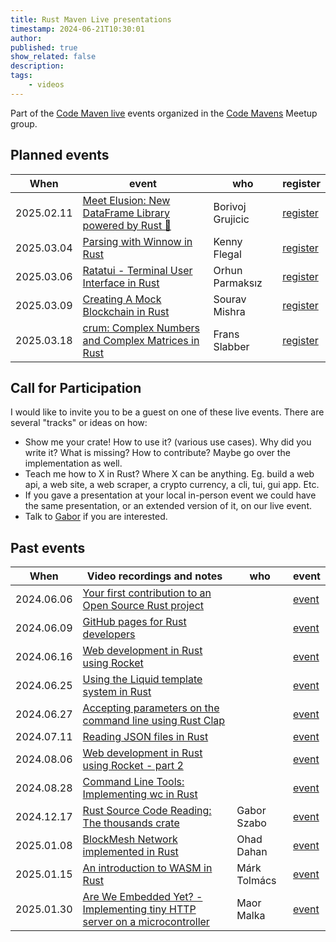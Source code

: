 ```yaml
---
title: Rust Maven Live presentations
timestamp: 2024-06-21T10:30:01
author:
published: true
show_related: false
description:
tags:
    - videos
---
```



Part of the [Code Maven live](https://live.code-maven.com/) events organized in the [Code Mavens](https://www.meetup.com/code-mavens/) Meetup group.

## Planned events

| When       | event                                                                                                                    |  who             | register                                                        |
| ---------- | ------------------------------------------------------------------------------------------------------------------------ | ---------------- | ---------------------------------------------------------------- |
| 2025.02.11 | [Meet Elusion: New DataFrame Library powered by Rust 🦀](https://rust.code-maven.com/meet-elusion-mew-dataframe-library) | Borivoj Grujicic | [register](https://www.meetup.com/code-mavens/events/305513416/) |
| 2025.03.04 | [Parsing with Winnow in Rust](https://rust.code-maven.com/parsing-with-winnow)                                           | Kenny Flegal     | [register](https://www.meetup.com/code-mavens/events/305793122/) |
| 2025.03.06 | [Ratatui - Terminal User Interface in Rust](https://rust.code-maven.com/ratatui-tui-in-rust)                             | Orhun Parmaksız  | [register](https://www.meetup.com/code-mavens/events/305750365/) |
| 2025.03.09 | [Creating A Mock Blockchain in Rust](https://rust.code-maven.com/creating-a-mock-blockchain-in-rust)                     | Sourav Mishra    | [register](https://www.meetup.com/code-mavens/events/305587087/) |
| 2025.03.18 | [crum: Complex Numbers and Complex Matrices in Rust](https://rust.code-maven.com/crum)                                   | Frans Slabber    | [register](https://www.meetup.com/code-mavens/events/305823397/) |


## Call for Participation

I would like to invite you to be a guest on one of these live events. There are several "tracks" or ideas on how:
* Show me your crate! How to use it? (various use cases). Why did you write it? What is missing? How to contribute? Maybe go over the implementation as well.
* Teach me how to X in Rust? Where X can be anything. Eg. build a web api, a web site, a web scraper, a crypto currency, a cli, tui, gui app. Etc.
* If you gave a presentation at your local in-person event we could have the same presentation, or an extended version of it, on our live event.
* Talk to [Gabor](https://szabgab.com/contact) if you are interested.


## Past events

| When       | Video recordings and notes                                                                                                    |  who | event                                                        |
| ---------- | ----------------------------------------------------------------------------------------------------------------------------- | ---- | ------------------------------------------------------------- |
| 2024.06.06 | [Your first contribution to an Open Source Rust project](/your-first-contribution-to-an-open-source-rust-project)             |  | [event](https://www.meetup.com/code-mavens/events/301156302/) |
| 2024.06.09 | [GitHub pages for Rust developers](/github-pages-for-rust-developers)                                                         |  | [event](https://www.meetup.com/code-mavens/events/301215326/) |
| 2024.06.16 | [Web development in Rust using Rocket](/web-development-in-rust-using-rocket)                                                 |  | [event](https://www.meetup.com/code-mavens/events/301294669/) |
| 2024.06.25 | [Using the Liquid template system in Rust](/using-the-liquid-template-system-in-rust)                                         |  | [event](https://www.meetup.com/code-mavens/events/301487547/) |
| 2024.06.27 | [Accepting parameters on the command line using Rust Clap](/accepting-parameters-on-the-command-line-using-rust-clap)         |  | [event](https://www.meetup.com/code-mavens/events/301506015/) |
| 2024.07.11 | [Reading JSON files in Rust](/reading-json-files-in-rust)                                                                     |  | [event](https://www.meetup.com/code-mavens/events/301636580/) |
| 2024.08.06 | [Web development in Rust using Rocket - part 2](/web-development-in-rust-using-rocket-building-a-job-board)                   |  | [event](https://www.meetup.com/code-mavens/events/301736709/) |
| 2024.08.28 | [Command Line Tools: Implementing wc in Rust](/implementing-wc-in-rust)                                                       |  | [event](https://www.meetup.com/code-mavens/events/302151487/) |
| 2024.12.17 | [Rust Source Code Reading: The thousands crate](/the-thousands-crate)                                                         | Gabor Szabo  | [event](https://www.meetup.com/code-mavens/events/304824684/) |
| 2025.01.08 | [BlockMesh Network implemented in Rust](/block-mesh-network)                                                                  | Ohad Dahan   | [event](https://www.meetup.com/code-mavens/events/304951805/) | 
| 2025.01.15 | [An introduction to WASM in Rust](https://rust.code-maven.com/an-introduction-to-wasm-in-rust)                                | Márk Tolmács | [event](https://www.meetup.com/code-mavens/events/305064546/) |
| 2025.01.30 | [Are We Embedded Yet? - Implementing tiny HTTP server on a microcontroller](https://rust.code-maven.com/are-we-embedded-yet)  | Maor Malka   | [event](https://www.meetup.com/code-mavens/events/305382647/) |


